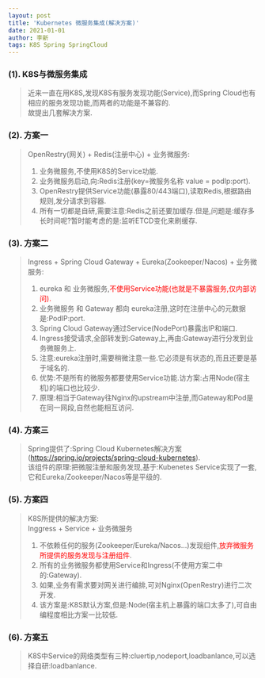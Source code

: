 ```yaml
---
layout: post
title: 'Kubernetes 微服务集成(解决方案)'
date: 2021-01-01
author: 李新
tags: K8S Spring SpringCloud
---
```


### (1). K8S与微服务集成
> 近来一直在用K8S,发现K8S有服务发现功能(Service),而Spring Cloud也有相应的服务发现功能,而两者的功能是不兼容的.    
> 故提出几套解决方案. 

### (2). 方案一
> OpenRestry(网关) + Redis(注册中心) + 业务微服务:   
> 1. 业务微服务,不使用K8S的Service功能.   
> 2. 业务微服务启动,向:Redis注册(key=微服务名称  value = podIp:port).  
> 3. OpenRestry提供Service功能(暴露80/443端口),读取Redis,根据路由规则,发分请求到容器.   
> 4. 所有一切都是自研,需要注意:Redis之前还要加缓存.但是,问题是:缓存多长时间呢?暂时能考虑的是:监听ETCD变化来刷缓存.     

### (3). 方案二
> Ingress + Spring Cloud Gateway + Eureka(Zookeeper/Nacos) + 业务微服务:   
> 1. eureka 和 业务微服务,<font color='red'>不使用Service功能(也就是不暴露服务,仅内部访问).</font>      
> 2. 业务微服务 和 Gateway 都向 eureka注册,这时在注册中心的元数据是:PodIP:port.   
> 3. Spring Cloud Gateway通过Service(NodePort)暴露出IP和端口.     
> 4. Ingress接受请求,全部转发到:Gateway上,再由:Gateway进行分发到业务微服务上.    
> 5. 注意:eureka注册时,需要稍微注意一些.它必须是有状态的,而且还要是基于域名的.      
> 6. 优势:不是所有的微服务都要使用Service功能.访方案:占用Node(宿主机)的端口也比较少.  
> 7. 原理:相当于Gateway往Nginx的upstream中注册,而Gateway和Pod是在同一网段,自然也能相互访问.  

### (4). 方案三
> Spring提供了:Spring Cloud Kubernetes解决方案(https://spring.io/projects/spring-cloud-kubernetes).   
> 该组件的原理:把微服注册和服务发现,基于:Kubenetes Service实现了一套,它和Eureka/Zookeeper/Nacos等是平级的.  

### (5). 方案四
> K8S所提供的解决方案:  
> Inggress + Service + 业务微服务 
> 1. 不依赖任何的服务(Zookeeper/Eureka/Nacos...)发现组件,<font color='red'>放弃微服务所提供的服务发现与注册组件</font>.   
> 2. 所有的业务微服务都使用Service和Ingress(不使用方案二中的:Gateway).   
> 3. 如果,业务有需求要对网关进行编排,可对Nginx(OpenRestry)进行二次开发.
> 4. 该方案是:K8S默认方案,但是:Node(宿主机上暴露的端口太多了),可自由编程度相比方案一比较低. 

### (6). 方案五
> K8S中Service的网络类型有三种:cluertip,nodeport,loadbanlance,可以选择自研:loadbanlance.   